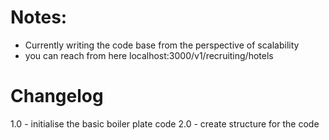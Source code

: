 # Notes: 
* Currently writing the code base from the perspective of scalability
* you can reach from here localhost:3000/v1/recruiting/hotels

# Changelog

1.0 - initialise the basic boiler plate code
2.0 - create structure for the code 